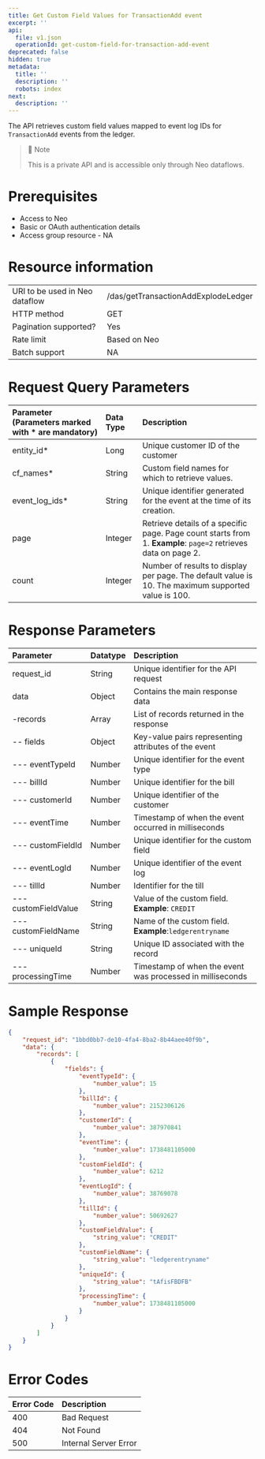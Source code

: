 ```yaml
---
title: Get Custom Field Values for TransactionAdd event
excerpt: ''
api:
  file: v1.json
  operationId: get-custom-field-for-transaction-add-event
deprecated: false
hidden: true
metadata:
  title: ''
  description: ''
  robots: index
next:
  description: ''
---
```

The API retrieves custom field values mapped to event log IDs for `TransactionAdd` events from the ledger.

> 🚧 Note
>
> This is a private API and is accessible only through Neo dataflows.

# Prerequisites

*   Access to Neo
*   Basic or OAuth authentication details
*   Access group resource - NA

# Resource information

|                                |                                     |
| :----------------------------- | :---------------------------------- |
| URI to be used in Neo dataflow | /das/getTransactionAddExplodeLedger |
| HTTP method                    | GET                                 |
| Pagination supported?          | Yes                                 |
| Rate limit                     | Based on Neo                        |
| Batch support                  | NA                                  |

# Request Query Parameters

| Parameter (Parameters marked with \* are mandatory) | Data Type | Description                                                                                                    |
| :-------------------------------------------------- | :-------- | :------------------------------------------------------------------------------------------------------------- |
| entity\_id\*                                        | Long      | Unique customer ID of the customer                                                                             |
| cf\_names\*                                         | String    | Custom field names for which to retrieve values.                                                               |
| event\_log\_ids\*                                   | String    | Unique identifier generated for the event at the time of its creation.                                         |
| page                                                | Integer   | Retrieve details of a specific page. Page count starts from 1. **Example**: `page=2` retrieves data on page 2. |
| count                                               | Integer   | Number of results to display per page. The default value is 10. The maximum supported value is 100.            |

# Response Parameters

| Parameter            | Datatype | Description                                               |
| :------------------- | :------- | :-------------------------------------------------------- |
| request\_id          | String   | Unique identifier for the API request                     |
| data                 | Object   | Contains the main response data                           |
| -records             | Array    | List of records returned in the response                  |
| -- fields            | Object   | Key-value pairs representing attributes of the event      |
| --- eventTypeId      | Number   | Unique identifier for the event type                      |
| --- billId           | Number   | Unique identifier for the bill                            |
| --- customerId       | Number   | Unique identifier of the customer                         |
| --- eventTime        | Number   | Timestamp of when the event occurred in milliseconds      |
| --- customFieldId    | Number   | Unique identifier for the custom field                    |
| --- eventLogId       | Number   | Unique identifier of the event log                        |
| --- tillId           | Number   | Identifier for the till                                   |
| --- customFieldValue | String   | Value of the custom field. **Example**: `CREDIT`          |
| --- customFieldName  | String   | Name of the custom field. **Example**:`ledgerentryname`   |
| --- uniqueId         | String   | Unique ID associated with the record                      |
| --- processingTime   | Number   | Timestamp of when the event was processed in milliseconds |

# Sample Response

```json Sample Response
{
    "request_id": "1bbd0bb7-de10-4fa4-8ba2-8b44aee40f9b",
    "data": {
        "records": [
            {
                "fields": {
                    "eventTypeId": {
                        "number_value": 15
                    },
                    "billId": {
                        "number_value": 2152306126
                    },
                    "customerId": {
                        "number_value": 387970841
                    },
                    "eventTime": {
                        "number_value": 1738481105000
                    },
                    "customFieldId": {
                        "number_value": 6212
                    },
                    "eventLogId": {
                        "number_value": 38769078
                    },
                    "tillId": {
                        "number_value": 50692627
                    },
                    "customFieldValue": {
                        "string_value": "CREDIT"
                    },
                    "customFieldName": {
                        "string_value": "ledgerentryname"
                    },
                    "uniqueId": {
                        "string_value": "tAfisFBDFB"
                    },
                    "processingTime": {
                        "number_value": 1738481105000
                    }
                }
            }
        ]
    }
}
```

# Error Codes

| Error Code | Description           |
| :--------- | :-------------------- |
| 400        | Bad Request           |
| 404        | Not Found             |
| 500        | Internal Server Error |